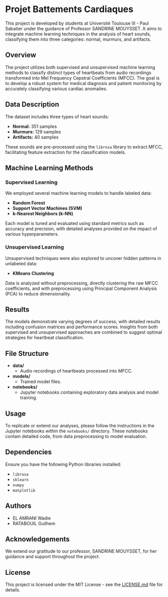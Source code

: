 
# Projet Battements Cardiaques

This project is developed by students at Université Toulouse III - Paul Sabatier under the guidance of Professor SANDRINE MOUYSSET. It aims to integrate machine learning techniques in the analysis of heart sounds, classifying them into three categories: normal, murmurs, and artifacts.

## Overview

The project utilizes both supervised and unsupervised machine learning methods to classify distinct types of heartbeats from audio recordings transformed into Mel Frequency Cepstral Coefficients (MFCC). The goal is to develop a robust system for medical diagnosis and patient monitoring by accurately classifying various cardiac anomalies.

## Data Description

The dataset includes three types of heart sounds:
- **Normal:** 351 samples
- **Murmurs:** 129 samples
- **Artifacts:** 40 samples

These sounds are pre-processed using the `librosa` library to extract MFCC, facilitating feature extraction for the classification models.

## Machine Learning Methods

### Supervised Learning

We employed several machine learning models to handle labeled data:
- **Random Forest**
- **Support Vector Machines (SVM)**
- **k-Nearest Neighbors (k-NN)**

Each model is tuned and evaluated using standard metrics such as accuracy and precision, with detailed analyses provided on the impact of various hyperparameters.

### Unsupervised Learning

Unsupervised techniques were also explored to uncover hidden patterns in unlabeled data:
- **KMeans Clustering**

Data is analyzed without preprocessing, directly clustering the raw MFCC coefficients, and with preprocessing using Principal Component Analysis (PCA) to reduce dimensionality.

## Results

The models demonstrate varying degrees of success, with detailed results including confusion matrices and performance scores. Insights from both supervised and unsupervised approaches are combined to suggest optimal strategies for heartbeat classification.

## File Structure

- **data/**
  - Audio recordings of heartbeats processed into MFCC.
- **models/**
  - Trained model files.
- **notebooks/**
  - Jupyter notebooks containing exploratory data analysis and model training.

## Usage

To replicate or extend our analyses, please follow the instructions in the Jupyter notebooks within the `notebooks/` directory. These notebooks contain detailed code, from data preprocessing to model evaluation.

## Dependencies

Ensure you have the following Python libraries installed:
- `librosa`
- `sklearn`
- `numpy`
- `matplotlib`

## Authors

- EL AMRANI Wadie
- RATABOUIL Guilhem

## Acknowledgements

We extend our gratitude to our professor, SANDRINE MOUYSSET, for her guidance and support throughout the project.

## License

This project is licensed under the MIT License - see the [LICENSE.md](LICENSE.md) file for details.
